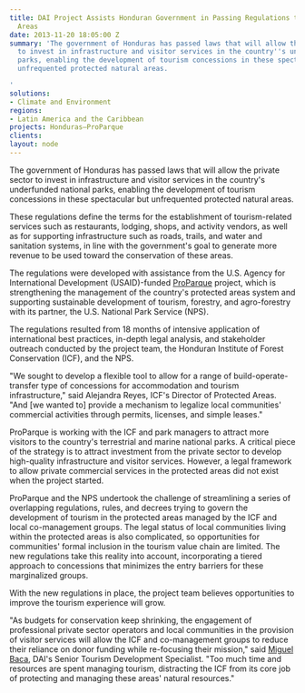 ```yaml
---
title: DAI Project Assists Honduran Government in Passing Regulations to Protect Natural
  Areas
date: 2013-11-20 18:05:00 Z
summary: 'The government of Honduras has passed laws that will allow the private sector
  to invest in infrastructure and visitor services in the country''s underfunded national
  parks, enabling the development of tourism concessions in these spectacular but
  unfrequented protected natural areas.

'
solutions:
- Climate and Environment
regions:
- Latin America and the Caribbean
projects: Honduras—ProParque
clients: 
layout: node
---
```


The government of Honduras has passed laws that will allow the private sector to invest in infrastructure and visitor services in the country's underfunded national parks, enabling the development of tourism concessions in these spectacular but unfrequented protected natural areas.

These regulations define the terms for the establishment of tourism-related services such as restaurants, lodging, shops, and activity vendors, as well as for supporting infrastructure such as roads, trails, and water and sanitation systems, in line with the government's goal to generate more revenue to be used toward the conservation of these areas.

The regulations were developed with assistance from the U.S. Agency for International Development (USAID)-funded [ProParque][1] project, which is strengthening the management of the country's protected areas system and supporting sustainable development of tourism, forestry, and agro-forestry with its partner, the U.S. National Park Service (NPS).

The regulations resulted from 18 months of intensive application of international best practices, in-depth legal analysis, and stakeholder outreach conducted by the project team, the Honduran Institute of Forest Conservation (ICF), and the NPS.

"We sought to develop a flexible tool to allow for a range of build-operate-transfer type of concessions for accommodation and tourism infrastructure," said Alejandra Reyes, ICF's Director of Protected Areas. "And [we wanted to] provide a mechanism to legalize local communities' commercial activities through permits, licenses, and simple leases."

ProParque is working with the ICF and park managers to attract more visitors to the country's terrestrial and marine national parks. A critical piece of the strategy is to attract investment from the private sector to develop high-quality infrastructure and visitor services. However, a legal framework to allow private commercial services in the protected areas did not exist when the project started.

ProParque and the NPS undertook the challenge of streamlining a series of overlapping regulations, rules, and decrees trying to govern the development of tourism in the protected areas managed by the ICF and local co-management groups. The legal status of local communities living within the protected areas is also complicated, so opportunities for communities' formal inclusion in the tourism value chain are limited. The new regulations take this reality into account, incorporating a tiered approach to concessions that minimizes the entry barriers for these marginalized groups.

With the new regulations in place, the project team believes opportunities to improve the tourism experience will grow.

"As budgets for conservation keep shrinking, the engagement of professional private sector operators and local communities in the provision of visitor services will allow the ICF and co-management groups to reduce their reliance on donor funding while re-focusing their mission," said [Miguel Baca][2], DAI's Senior Tourism Development Specialist. "Too much time and resources are spent managing tourism, distracting the ICF from its core job of protecting and managing these areas' natural resources."

[1]: /our-work/projects/honduras-ProParque-GEMA
[2]: /who-we-are/our-team/miguel-baca
